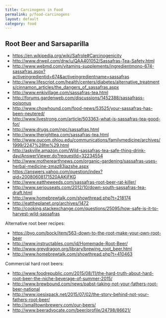 ```yaml
---
title: Carcinogens in Food
permalink: p/food-carcinogens
layout: default
category: food
---
```


Root Beer and Sarsaparilla
--------------------------

-   <https://en.wikipedia.org/wiki/Safrole#Carcinogenicity>
-   <http://www.drweil.com/drw/u/QAA401052/Sassafras-Tea-Safety.html>
-   <http://www.webmd.com/vitamins-supplements/ingredientmono-674-sassafras.aspx?activeingredientid=674&activeingredientname=sassafras>
-   <http://www.lifescript.com/health/centers/diabetes/alternative_treatments/cinnamon_articles/the_dangers_of_sassafras.aspx>
-   <http://www.enkivillage.com/sassafras-tea.html>
-   <http://forums.gardenweb.com/discussions/1452388/sassafrass-poisonus>
-   <http://www.chowhound.com/food-news/53525/your-sassafras-has-been-neutered/>
-   <http://www.livestrong.com/article/503363-what-is-sassafras-tea-good-for/>
-   <http://www.drugs.com/npc/sassafras.html>
-   <http://www.therighttea.com/sassafras-tea.html>
-   <http://www.oucom.ohiou.edu/communications/familymedicine/archives/1999/2247%28fm%29.html>
-   <http://askville.amazon.com/Wild-sassafras-tea-safe-thing-drink-day/AnswerViewer.do?requestId=32234554>
-   <http://www.motherearthnews.com/organic-gardening/sassafras-uses-herbal-medicine-zmaz83jazshe.aspx>
-   <https://answers.yahoo.com/question/index?qid=20080608171520AAKjFKG>
-   <http://www.eattheweeds.com/sassafras-root-beer-rat-killer/>
-   <http://www.seriouseats.com/2012/10/down-south-sassafras-tea-draft.html>
-   <http://www.homebrewtalk.com/showthread.php?t=218174>
-   <http://eattheplanet.org/archives/1472>
-   <http://cooking.stackexchange.com/questions/25095/how-safe-is-it-to-harvest-wild-sassafras>

Alternative root beer recipes:

-   <https://byo.com/bock/item/563-down-to-the-root-make-your-own-root-beer>
-   <http://www.instructables.com/id/Homemade-Root-Beer/>
-   <http://www.greydragon.org/library/brewing_root_beer.html>
-   <http://www.homebrewtalk.com/showthread.php?t=410463>

Commercial hard root beers:

-   <http://www.foodrepublic.com/2015/08/11/the-hard-truth-about-hard-root-beer-the-niche-beverage-of-summer-2015/>
-   <http://www.brewbound.com/news/pabst-taking-not-your-fathers-root-beer-national>
-   <http://www.joesixpack.net/2015/07/02/the-story-behind-not-your-fathers-root-beer/>
-   <http://smalltownbrewery.com/our-beers/>
-   <http://www.beeradvocate.com/beer/profile/24798/86621/>
